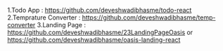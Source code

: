 1.Todo App : https://github.com/deveshwadibhasme/todo-react
2.Temprature Converter : https://github.com/deveshwadibhasme/temp-converter
3.Landing Page : https://github.com/deveshwadibhasme/23LandingPageOasis or https://github.com/deveshwadibhasme/oasis-landing-react